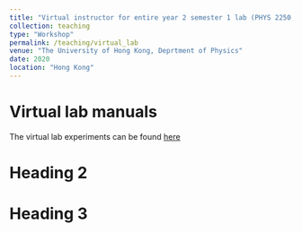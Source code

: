 ```yaml
---
title: "Virtual instructor for entire year 2 semester 1 lab (PHYS 2250, 2255, 2260, 2265)"
collection: teaching
type: "Workshop"
permalink: /teaching/virtual_lab
venue: "The University of Hong Kong, Deprtment of Physics"
date: 2020
location: "Hong Kong"
---
```


Virtual lab manuals
======
The virtual lab experiments can be found <a href="https://www.physics.hku.hk/~physlab/" target="_blank">here</a>

Heading 2
======

Heading 3
======
